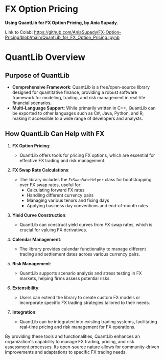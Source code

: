 # FX Option Pricing
**Using QuantLib for FX Option Pricing, by Ania Supady**. 

Link to Colab: https://github.com/AniaSupady/FX-Option-Pricing/blob/main/QuantLib_for_FX_Option_Pricing.ipynb



# QuantLib Overview

## Purpose of QuantLib
- **Comprehensive Framework**: QuantLib is a free/open-source library designed for quantitative finance, providing a robust software framework for modeling, trading, and risk management in real-life financial scenarios.
- **Multi-Language Support**: While primarily written in C++, QuantLib can be exported to other languages such as C#, Java, Python, and R, making it accessible to a wide range of developers and analysts.

## How QuantLib Can Help with FX
1. **FX Option Pricing**: 
   - QuantLib offers tools for pricing FX options, which are essential for effective FX trading and risk management.

2. **FX Swap Rate Calculations**: 
   - The library includes the `FxSwapRateHelper` class for bootstrapping over FX swap rates, useful for:
     - Calculating forward FX rates
     - Handling different currency pairs
     - Managing various tenors and fixing days
     - Applying business day conventions and end-of-month rules

3. **Yield Curve Construction**: 
   - QuantLib can construct yield curves from FX swap rates, which is crucial for valuing FX derivatives.

4. **Calendar Management**: 
   - The library provides calendar functionality to manage different trading and settlement dates across various currency pairs.

5. **Risk Management**: 
   - QuantLib supports scenario analysis and stress testing in FX markets, helping firms assess potential risks.

6. **Extensibility**: 
   - Users can extend the library to create custom FX models or incorporate specific FX trading strategies tailored to their needs.

7. **Integration**: 
   - QuantLib can be integrated into existing trading systems, facilitating real-time pricing and risk management for FX operations.

By providing these tools and functionalities, QuantLib enhances an organization's capability to manage FX trading, pricing, and risk assessment processes. Its open-source nature allows for community-driven improvements and adaptations to specific FX trading needs.
